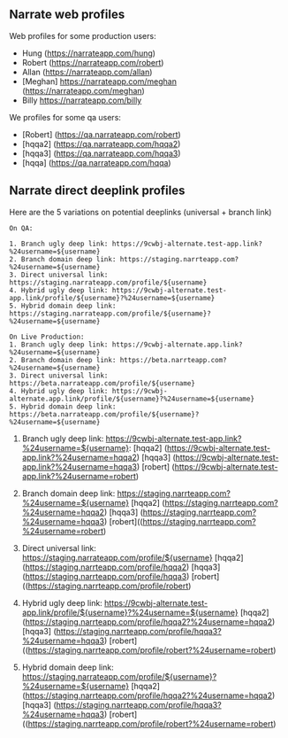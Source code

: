 ## Narrate web profiles 

Web profiles for some production users:  

- Hung (https://narrateapp.com/hung)
- Robert (https://narrateapp.com/robert)
- Allan (https://narrateapp.com/allan)
- [Meghan] https://narrateapp.com/meghan (https://narrateapp.com/meghan)
- Billy https://narrateapp.com/billy
 
 
We profiles for some qa users:  

- [Robert] (https://qa.narrateapp.com/robert)
- [hqqa2] (https://qa.narrateapp.com/hqqa2)
- [hqqa3] (https://qa.narrateapp.com/hqqa3)
- [hqqa] (https://qa.narrateapp.com/hqqa)
 
 
 ## Narrate direct deeplink profiles
 
 Here are the 5 variations on potential deeplinks (universal + branch link)
```
On QA: 

1. Branch ugly deep link: https://9cwbj-alternate.test-app.link?%24username=${username}
2. Branch domain deep link: https://staging.narrteapp.com?%24username=${username}
3. Direct universal link: https://staging.narrateapp.com/profile/${username}
4. Hybrid ugly deep link: https://9cwbj-alternate.test-app.link/profile/${username}?%24username=${username}
5. Hybrid domain deep link: https://staging.narrateapp.com/profile/${username}?%24username=${username}

On Live Production:
1. Branch ugly deep link: https://9cwbj-alternate.app.link?%24username=${username}
2. Branch domain deep link: https://beta.narrteapp.com?%24username=${username}
3. Direct universal link: https://beta.narrateapp.com/profile/${username}
4. Hybrid ugly deep link: https://9cwbj-alternate.app.link/profile/${username}?%24username=${username}
5. Hybrid domain deep link: https://beta.narrateapp.com/profile/${username}?%24username=${username}

```


1. Branch ugly deep link: https://9cwbj-alternate.test-app.link?%24username=${username}: 
   [hqqa2] (https://9cwbj-alternate.test-app.link?%24username=hqqa2)
   [hqqa3] (https://9cwbj-alternate.test-app.link?%24username=hqqa3)
   [robert] (https://9cwbj-alternate.test-app.link?%24username=robert)
   
2. Branch domain deep link: https://staging.narrteapp.com?%24username=${username}
   [hqqa2] (https://staging.narrteapp.com?%24username=hqqa2)
   [hqqa3] (https://staging.narrteapp.com?%24username=hqqa3)
   [robert]((https://staging.narrteapp.com?%24username=robert)
   
3. Direct universal link: https://staging.narrateapp.com/profile/${username}
   [hqqa2] (https://staging.narrteapp.com/profile/hqqa2)
   [hqqa3] (https://staging.narrteapp.com/profile/hqqa3)
   [robert]((https://staging.narrteapp.com/profile/robert)


4. Hybrid ugly deep link: https://9cwbj-alternate.test-app.link/profile/${username}?%24username=${username}
   [hqqa2] (https://staging.narrteapp.com/profile/hqqa2?%24username=hqqa2)
   [hqqa3] (https://staging.narrteapp.com/profile/hqqa3?%24username=hqqa3)
   [robert]((https://staging.narrteapp.com/profile/robert?%24username=robert)

5. Hybrid domain deep link: https://staging.narrateapp.com/profile/${username}?%24username=${username}
   [hqqa2] (https://staging.narrteapp.com/profile/hqqa2?%24username=hqqa2)
   [hqqa3] (https://staging.narrteapp.com/profile/hqqa3?%24username=hqqa3)
   [robert]((https://staging.narrteapp.com/profile/robert?%24username=robert)



